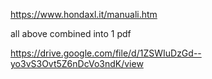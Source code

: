 
https://www.hondaxl.it/manuali.htm

all above combined into 1 pdf

https://drive.google.com/file/d/1ZSWIuDzGd--yo3vS3Ovt5Z6nDcVo3ndK/view



